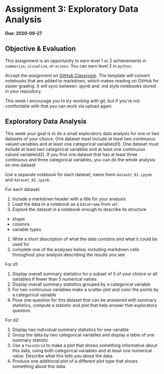 # Assignment 3: Exploratory Data Analysis

__Due: 2020-09-27__

## Objective & Evaluation

This assignment is an opportunity to earn level 1 or 2 achievements in `summarize`, `visualize`, or `access`. You can earn level 2 in `python`.


Accept the assignment on [GitHub Classroom](https://classroom.github.com/a/t2NWi3KU).  The template will convert notebooks that are added to markdown, which makes reading on GitHub for easier grading. It will sync between .ipynb and .md style notebooks stored in your repository.  

This week I encourage you to try working with git, but if you're not comfortable with that you can work via upload again.  



## Exploratory Data Analysis



This week your goal is to do a small exploratory data analysis for one or two datasets of your choice. One dataset must include at least two continuous valued variables and at least one categorical variable(d1). One dataset must include at least two categorical variables and at least one continuous valued variable(d2). If you find one dataset that has at least three continuous and three categorical variables, you can do the whole analysis on one dataset


Use a separate notebook for each dataset, name them `dataset_01.ipynb` and `dataset_02.ipynb`.


For each dataset:
1. Include a markdown header with a title for your analysis
1. Load the data to a notebook as a `DataFrame` from url.
1. Explore the dataset in a notebook enough to describe its structure
  - shape
  - columns
  - variable types
1. Write a short description of what the data contains and what it could be used for
1. complete one of the analyses below, including markdown cells throughout your analysis describing the results you see


For d1:
1. Display overall summary statistics for a subset of 5 of your choice or all variables if fewer than 5 numerical values
1. Display overall summary statistics grouped by a categorical variable
1. For two continuous variables make a scatter plot and color the points by a categorical variable
1. Pose one question for this dataset that can be answered with summary statistics, compute a statistic and plot that help answer that exploratory question.


For d2:
1. Display two individual summary statistics for one variable
1. Group the data by two categorical variables and display a table of one summary statistic
1. Use a `FacetGrid` to make a plot that shows something informative about this data, using both categorical variables and at least one numerical value. Describe what this tells you about the data.
1. Produce one additional plot of a different plot type that shows something about this data.
